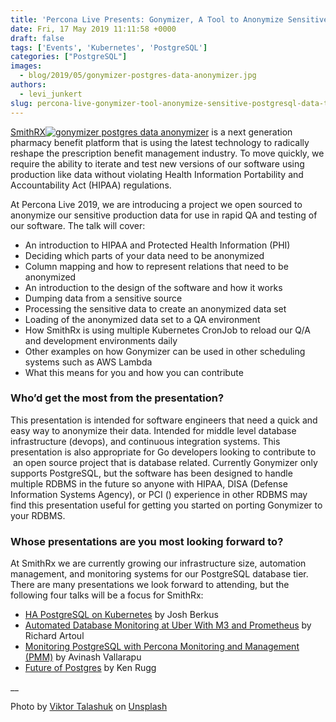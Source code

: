 ```yaml
---
title: 'Percona Live Presents: Gonymizer, A Tool to Anonymize Sensitive PostgreSQL Data Tables for Use in QA and Testing'
date: Fri, 17 May 2019 11:11:58 +0000
draft: false
tags: ['Events', 'Kubernetes', 'PostgreSQL']
categories: ["PostgreSQL"]
images:
  - blog/2019/05/gonymizer-postgres-data-anonymizer.jpg
authors:
  - levi_junkert
slug: percona-live-gonymizer-tool-anonymize-sensitive-postgresql-data-testing
---
```


[SmithRX](https://smithrx.com/)[![gonymizer postgres data anonymizer](blog/2019/05/gonymizer-postgres-data-anonymizer.jpg)](https://smithrx.com/) is a next generation pharmacy benefit platform that is using the latest technology to radically reshape the prescription benefit management industry. To move quickly, we require the ability to iterate and test new versions of our software using production like data without violating Health Information Portability and Accountability Act (HIPAA) regulations. 

At Percona Live 2019, we are introducing a project we open sourced to anonymize our sensitive production data for use in rapid QA and testing of our software. The talk will cover:

*   An introduction to HIPAA and Protected Health Information (PHI)
*   Deciding which parts of your data need to be anonymized
*   Column mapping and how to represent relations that need to be anonymized
*   An introduction to the design of the software and how it works
*   Dumping data from a sensitive source
*   Processing the sensitive data to create an anonymized data set
*   Loading of the anonymized data set to a QA environment
*   How SmithRx is using multiple Kubernetes CronJob to reload our Q/A and development environments daily
*   Other examples on how Gonymizer can be used in other scheduling systems such as AWS Lambda
*   What this means for you and how you can contribute

### Who’d get the most from the presentation?

This presentation is intended for software engineers that need a quick and easy way to anonymize their data. Intended for middle level database infrastructure (devops), and continuous integration systems. This presentation is also appropriate for Go developers looking to contribute to  an open source project that is database related. Currently Gonymizer only supports PostgreSQL, but the software has been designed to handle multiple RDBMS in the future so anyone with HIPAA, DISA (Defense Information Systems Agency), or PCI () experience in other RDBMS may find this presentation useful for getting you started on porting Gonymizer to your RDBMS.

### Whose presentations are you most looking forward to?

At SmithRx we are currently growing our infrastructure size, automation management, and monitoring systems for our PostgreSQL database tier. There are many presentations we look forward to attending, but the following four talks will be a focus for SmithRx:

*   [HA PostgreSQL on Kubernetes](https://www.percona.com/live/19/sessions/ha-postgresql-on-kubernetes-by-demo) by Josh Berkus
*   [Automated Database Monitoring at Uber With M3 and Prometheus](https://www.percona.com/live/19/sessions/automated-database-monitoring-at-uber-with-m3-and-prometheus) by Richard Artoul
*   [Monitoring PostgreSQL with Percona Monitoring and Management (PMM)](https://www.percona.com/live/19/sessions/monitoring-postgresql-with-percona-monitoring-and-management-pmm) by Avinash Vallarapu
*   [Future of Postgres](https://www.percona.com/live/19/sessions/future-of-postgres) by Ken Rugg

__

Photo by [Viktor Talashuk](https://unsplash.com/photos/bhoj9tHlsiY?utm_source=unsplash&utm_medium=referral&utm_content=creditCopyText) on [Unsplash](https://unsplash.com/search/photos/mannequin?utm_source=unsplash&utm_medium=referral&utm_content=creditCopyText)